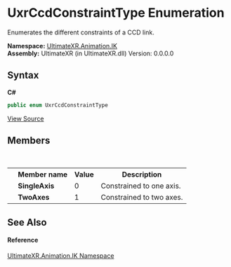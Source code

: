 # UxrCcdConstraintType Enumeration
 

Enumerates the different constraints of a CCD link.

**Namespace:**&nbsp;<a href="N_UltimateXR_Animation_IK">UltimateXR.Animation.IK</a><br />**Assembly:**&nbsp;UltimateXR (in UltimateXR.dll) Version: 0.0.0.0

## Syntax

**C#**<br />
``` C#
public enum UxrCcdConstraintType
```

<a href="UltimateXR/Scripts/Animation/IK/UxrCcdConstraintType.cs" rel="noopener noreferrer" title="View the source code">View Source</a><br />

## Members
&nbsp;<table><tr><th></th><th>Member name</th><th>Value</th><th>Description</th></tr><tr><td /><td target="F:UltimateXR.Animation.IK.UxrCcdConstraintType.SingleAxis">**SingleAxis**</td><td>0</td><td>Constrained to one axis.</td></tr><tr><td /><td target="F:UltimateXR.Animation.IK.UxrCcdConstraintType.TwoAxes">**TwoAxes**</td><td>1</td><td>Constrained to two axes.</td></tr></table>

## See Also


#### Reference
<a href="N_UltimateXR_Animation_IK">UltimateXR.Animation.IK Namespace</a><br />